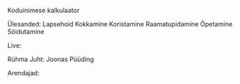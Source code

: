 Koduinimese kalkulaator

Ülesanded: 
Lapsehoid
Kokkamine 
Koristamine
Raamatupidamine
Õpetamine
Sõidutamine


Live:

Rühma Juht: 
Joonas Püüding

Arendajad: 
